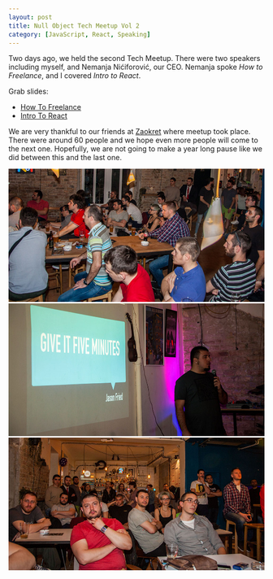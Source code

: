 ```yaml
---
layout: post
title: Null Object Tech Meetup Vol 2
category: [JavaScript, React, Speaking]
---
```


Two days ago, we held the second Tech Meetup.
There were two speakers including myself, and Nemanja Nićiforović, our CEO.
Nemanja spoke <i>How to Freelance</i>, and I covered <i>Intro to React</i>.

Grab slides:

* <a href="/public/pdf/Null Object Tech Meetup - How To Freelance.pdf">How To Freelance</a>
* <a href="/public/pdf/Null Object Tech Meetup - Intro To React.pdf">Intro To React</a>

We are very thankful to our friends at
<a href="https://www.facebook.com/zaokret/">Zaokret</a> where meetup took place.
There were around 60 people and we hope even more people will come to the next one.
Hopefully, we are not going to make a year long pause like we did between this and the last one.

<img src="/public/img/meetup-vol-2/1.jpg" alt="Null Object tech meetup audience">
<img src="/public/img/meetup-vol-2/2.jpg" alt="Stanko Tadic talking at tech meetup">
<img src="/public/img/meetup-vol-2/3.jpg" alt="Null Object tech meetup audience">
